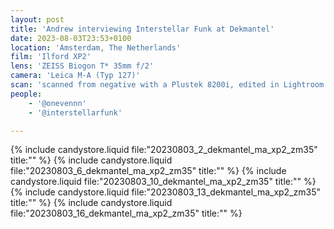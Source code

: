 ```yaml
---
layout: post
title: 'Andrew interviewing Interstellar Funk at Dekmantel'
date: 2023-08-03T23:53+0100
location: 'Amsterdam, The Netherlands'
film: 'Ilford XP2'
lens: 'ZEISS Biogon T* 35mm f/2'
camera: 'Leica M-A (Typ 127)'
scan: 'scanned from negative with a Plustek 8200i, edited in Lightroom'
people: 
    - '@onevennn'
    - '@interstellarfunk'

---
```


{% include candystore.liquid file:"20230803_2_dekmantel_ma_xp2_zm35" title:"" %}
{% include candystore.liquid file:"20230803_6_dekmantel_ma_xp2_zm35" title:"" %}
{% include candystore.liquid file:"20230803_10_dekmantel_ma_xp2_zm35" title:"" %}
{% include candystore.liquid file:"20230803_13_dekmantel_ma_xp2_zm35" title:"" %}
{% include candystore.liquid file:"20230803_16_dekmantel_ma_xp2_zm35" title:"" %}